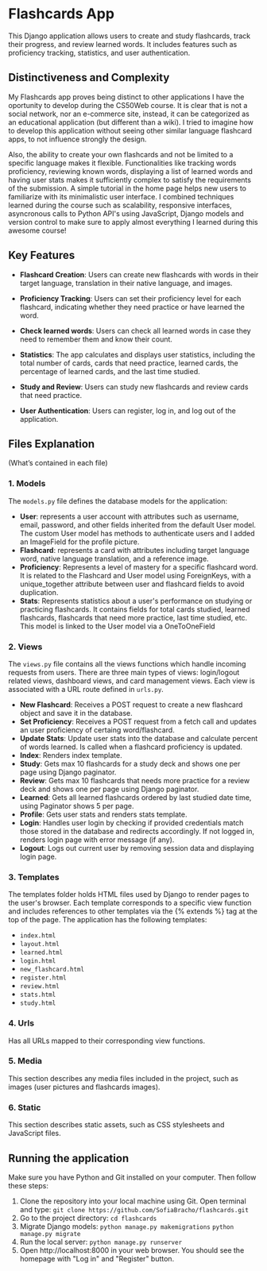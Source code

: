 # Flashcards App

This Django application allows users to create and study flashcards, track their progress, and review learned words. It includes features such as proficiency tracking, statistics, and user authentication.


## Distinctiveness and Complexity
My Flashcards app proves being distinct to other applications I have the oportunity to develop during the CS50Web course. It is clear that is not a social network, nor an e-commerce site, instead, it can be categorized as an educational application (but different than a wiki). I tried to imagine how to develop this application without seeing other similar language flashcard apps, to not influence strongly the design. 

Also, the ability to create your own flashcards and not be limited to a specific language makes it flexible. Functionalities like tracking words proficiency, reviewing known words, displaying a list of learned words and having user stats makes it sufficiently complex to satisfy the requirements of the submission. A simple tutorial in the home page helps new users to familiarize with its minimalistic user interface. I combined techniques learned during the course such as scalability, responsive interfaces, asyncronous calls to Python API's using JavaScript, Django models and version control to make sure to apply almost everything I learned during this awesome course!


## Key Features
- **Flashcard Creation**: Users can create new flashcards with words in their target language, translation in their native language, and images.

- **Proficiency Tracking**: Users can set their proficiency level for each flashcard, indicating whether they need practice or have learned the word.

- **Check learned words**: Users can check all learned words in case they need to remember them and know their count.

- **Statistics**: The app calculates and displays user statistics, including the total number of cards, cards that need practice, learned cards, the percentage of learned cards, and the last time studied.

- **Study and Review**: Users can study new flashcards and review cards that need practice.

- **User Authentication**: Users can register, log in, and log out of the application.

## Files Explanation 
(What’s contained in each file)

### 1. Models

The `models.py` file defines the database models for the application: 
- **User**: represents a user account with attributes such as username, email, password, and other fields inherited from the default User model. The custom User model has methods to authenticate users and I added an ImageField for the profile picture.
- **Flashcard**: represents a card with attributes including target language word, native language translation, and a reference image.
- **Proficiency**: Represents a level of mastery for a specific flashcard word. It is related to the Flashcard and User model using ForeignKeys, with a unique_together attribute between user and flashcard fields to avoid duplication.
- **Stats**: Represents statistics about a user's performance on studying or practicing flashcards. It contains fields for total cards studied, learned flashcards, flashcards that need more practice, last time studied, etc. This model is linked to the User model via a OneToOneField

### 2. Views
The `views.py` file contains all the views functions which handle incoming requests from users. There are three main types of views: login/logout related views, dashboard views, and
card management views. Each view is associated with a URL route defined in `urls.py`.

- **New Flashcard**: Receives a POST request to create a new flashcard object and save it in the database.
- **Set Proficiency**: Receives a POST request from a fetch call and updates an user proficiency of certaing word/flashcard. 
- **Update Stats**: Update user stats into the database and calculate percent of words learned. Is called when a flashcard proficiency is updated.
- **Index**: Renders index template.
- **Study**: Gets max 10 flashcards for a study deck and shows one per page using Django paginator. 
- **Review**: Gets max 10 flashcards that needs more practice for a review deck and shows one per page using Django paginator. 
- **Learned**: Gets all learned flashcards ordered by last studied date time, using Paginator shows 5 per page.
- **Profile**: Gets user stats and renders stats template.
- **Login**: Handles user login by checking if provided credentials match those stored in the database and redirects accordingly. If not logged in, renders login page with error message (if any).
- **Logout**: Logs out current user by removing session data and displaying login page.


### 3. Templates
The templates folder holds HTML files used by Django to render pages to the user's browser.
Each template corresponds to a specific view function and includes references to other
templates via the {% extends %} tag at the top of the page. The application has the following templates:

- ``index.html``
- ``layout.html``
- ``learned.html``
- ``login.html``
- ``new_flashcard.html``
- ``register.html``
- ``review.html``
- ``stats.html``
- ``study.html``

### 4. Urls
Has all URLs mapped to their corresponding view functions. 

### 5. Media
This section describes any media files included in the project, such as images (user pictures and flashcards images).

### 6. Static
This section describes static assets, such as CSS stylesheets and JavaScript files. 

## Running the application
Make sure you have Python and Git installed on your computer. Then follow these steps:

1. Clone the repository into your local machine using Git. Open terminal and type:
``git clone https://github.com/SofiaBracho/flashcards.git``
2. Go to the project directory: 
``cd flashcards``
3. Migrate Django models:
``python manage.py makemigrations``
``python manage.py migrate``
4. Run the local server:
``python manage.py runserver``
5. Open http://localhost:8000 in your web browser. You should see the homepage
with "Log in" and "Register" button.
